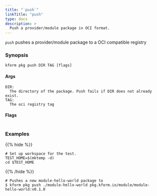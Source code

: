 ```yaml
---
title: "`push`"
linkTitle: "push"
type: docs
description: >
  Push a provider/module package in OCI format.
---
```


<!--mdtogo:Short
    Push a provider/module package in OCI format.
-->

`push` pushes a provider/module package to a OCI compatible registry

### Synopsis

<!--mdtogo:Long-->

```
kform pkg push DIR TAG [flags]
```

#### Args

```
DIR:
  The directory of the package. Push fails if DIR does not already exist.
TAG:
  The oci registry tag
```

#### Flags

```
```

<!--mdtogo-->

### Examples

{{% hide %}}

<!-- @makeWorkplace @verifyExamples-->

```
# Set up workspace for the test.
TEST_HOME=$(mktemp -d)
cd $TEST_HOME
```

{{% /hide %}}

<!--mdtogo:Examples-->

<!-- @pkgInit @verifyStaleExamples-->

```shell
# Pushes a new module-hello-world package to 
$ kform pkg push ./module-hello-world pkg.kform.io/module/module-hello-world:v0.1.0
```

<!--mdtogo-->
